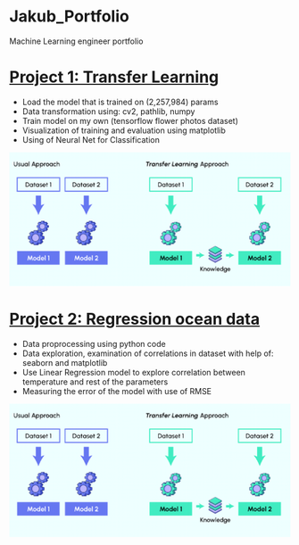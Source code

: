 # Jakub_Portfolio
Machine Learning engineer portfolio

# [Project 1: Transfer Learning](https://github.com/JakubTabor/Transfer_Learning_Deep_Learning/blob/main/Transfer_Learning.ipynb)
* Load the model that is trained on (2,257,984) params
* Data transformation using: cv2, pathlib, numpy
* Train model on my own (tensorflow flower photos dataset)
* Visualization of training and evaluation using matplotlib
* Using of Neural Net for Classification

![](https://github.com/JakubTabor/Jakub_Portfolio/blob/main/images/image.png)


# [Project 2: Regression ocean data](https://github.com/JakubTabor/Regression/blob/main/Regression_oceans.ipynb)
* Data proprocessing using python code
* Data exploration, examination of correlations in dataset with help of: seaborn and matplotlib
* Use Linear Regression model to explore correlation between temperature and rest of the parameters
* Measuring the error of the model with use of RMSE

![](https://github.com/JakubTabor/Jakub_Portfolio/blob/main/images/image.png)
